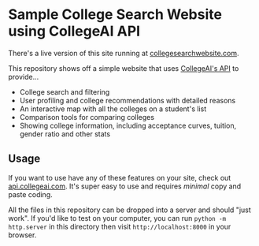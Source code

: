 # Sample College Search Website using CollegeAI API

There's a live version of this site running at [collegesearchwebsite.com](https://collegesearchwebsite.com).

This repository shows off a simple website that uses [CollegeAI's API](https://api.collegeai.com) to provide...
* College search and filtering
* User profiling and college recommendations with detailed reasons
* An interactive map with all the colleges on a student's list
* Comparison tools for comparing colleges
* Showing college information, including acceptance curves, tuition, gender ratio and other stats


## Usage

If you want to use have any of these features on your site, check out [api.collegeai.com](https://api.collegeai.com).
It's super easy to use and requires *minimal* copy and paste coding.

All the files in this repository can be dropped into a server and should "just work". If
you'd like to test on your computer, you can run `python -m http.server` in this directory
then visit `http://localhost:8000` in your browser.
